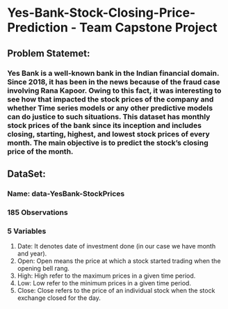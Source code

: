 # Yes-Bank-Stock-Closing-Price-Prediction - Team Capstone Project

## Problem Statemet:
### Yes Bank is a well-known bank in the Indian financial domain. Since 2018, it has been in the news because of the fraud case involving Rana Kapoor. Owing to this fact, it was interesting to see how that impacted the stock prices of the company and whether Time series models or any other predictive models can do justice to such situations. This dataset has monthly stock prices of the bank since its inception and includes closing, starting, highest, and lowest stock prices of every month. The main objective is to predict the stock’s closing price of the month.



## DataSet:
### Name: data-YesBank-StockPrices
### 185 Observations
### 5 Variables
1. Date: It denotes date of investment done (in our case we have month and year).
2. Open: Open means the price at which a stock started trading when the opening bell rang.
3. High: High refer to the maximum prices in a given time period.
4. Low: Low refer to the minimum prices in a given time period.
5. Close: Close refers to the price of an individual stock when the stock exchange closed for the day.
